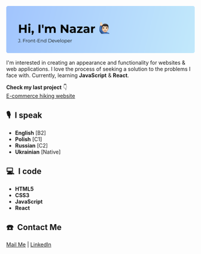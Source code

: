 ![Hi, I'm Nazar][img_header]

<!-- # Hi, I'm Nazar 🙋🏻‍♂️ -->

I'm interested in creating an appearance and functionality for websites & web applications. I love the process of seeking a solution to the problems I face with. Currently, learning **JavaScript** & **React**.

**Check my last project** 👇
<br>
[E-commerce hiking website][link_project]

## 🎙 I speak 

- **English** [B2]  
- **Polish** [C1]  
- **Russian** [C2]  
- **Ukrainian** [Native]

## 💻 I code 

- **HTML5**
- **CSS3**
- **JavaScript**
- **React**

## ☎️ Contact Me 

[Mail Me][link_mail] | [LinkedIn][link_linkedin]

<!-- Links -->
[link_project]: https://github.com/LiberViator/ecommerce-website
[link_mail]: mailto:nazar.poplavsky@gmail.com
[link_linkedin]: https://www.linkedin.com/in/npko/

<!-- Images -->
[img_header]: assets/header.svg
